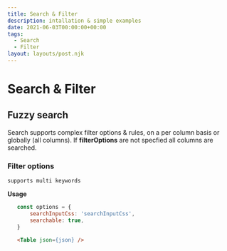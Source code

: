 ```yaml
---
title: Search & Filter
description: intallation & simple examples
date: 2021-06-03T00:00:00+00:00
tags:
  - Search
  - Filter
layout: layouts/post.njk
---
```



# Search & Filter

## Fuzzy search
Search supports complex filter options & rules, on a per column basis or globally (all columns). If <strong>filterOptions</strong> are not specfied all columns are searched.

### Filter options 

`supports multi keywords`

**Usage**
 ```js
    const options = {
        searchInputCss: 'searchInputCss',
        searchable: true,
    }
```

```html
   <Table json={json} />
```

